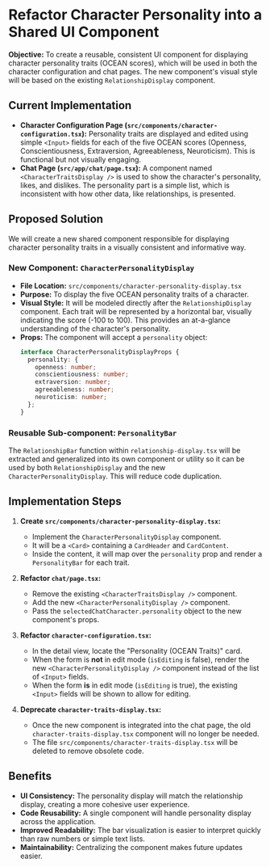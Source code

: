 # Refactor Character Personality into a Shared UI Component

**Objective:** To create a reusable, consistent UI component for displaying character personality traits (OCEAN scores), which will be used in both the character configuration and chat pages. The new component's visual style will be based on the existing `RelationshipDisplay` component.

## Current Implementation

-   **Character Configuration Page (`src/components/character-configuration.tsx`):** Personality traits are displayed and edited using simple `<Input>` fields for each of the five OCEAN scores (Openness, Conscientiousness, Extraversion, Agreeableness, Neuroticism). This is functional but not visually engaging.
-   **Chat Page (`src/app/chat/page.tsx`):** A component named `<CharacterTraitsDisplay />` is used to show the character's personality, likes, and dislikes. The personality part is a simple list, which is inconsistent with how other data, like relationships, is presented.

## Proposed Solution

We will create a new shared component responsible for displaying character personality traits in a visually consistent and informative way.

### New Component: `CharacterPersonalityDisplay`

-   **File Location:** `src/components/character-personality-display.tsx`
-   **Purpose:** To display the five OCEAN personality traits of a character.
-   **Visual Style:** It will be modeled directly after the `RelationshipDisplay` component. Each trait will be represented by a horizontal bar, visually indicating the score (-100 to 100). This provides an at-a-glance understanding of the character's personality.
-   **Props:** The component will accept a `personality` object:
    ```typescript
    interface CharacterPersonalityDisplayProps {
      personality: {
        openness: number;
        conscientiousness: number;
        extraversion: number;
        agreeableness: number;
        neuroticism: number;
      };
    }
    ```

### Reusable Sub-component: `PersonalityBar`

The `RelationshipBar` function within `relationship-display.tsx` will be extracted and generalized into its own component or utility so it can be used by both `RelationshipDisplay` and the new `CharacterPersonalityDisplay`. This will reduce code duplication.

## Implementation Steps

1.  **Create `src/components/character-personality-display.tsx`:**
    -   Implement the `CharacterPersonalityDisplay` component.
    -   It will be a `<Card>` containing a `CardHeader` and `CardContent`.
    -   Inside the content, it will map over the `personality` prop and render a `PersonalityBar` for each trait.

2.  **Refactor `chat/page.tsx`:**
    -   Remove the existing `<CharacterTraitsDisplay />` component.
    -   Add the new `<CharacterPersonalityDisplay />` component.
    -   Pass the `selectedChatCharacter.personality` object to the new component's props.

3.  **Refactor `character-configuration.tsx`:**
    -   In the detail view, locate the "Personality (OCEAN Traits)" card.
    -   When the form is **not** in edit mode (`isEditing` is false), render the new `<CharacterPersonalityDisplay />` component instead of the list of `<Input>` fields.
    -   When the form **is** in edit mode (`isEditing` is true), the existing `<Input>` fields will be shown to allow for editing.

4.  **Deprecate `character-traits-display.tsx`:**
    -   Once the new component is integrated into the chat page, the old `character-traits-display.tsx` component will no longer be needed.
    -   The file `src/components/character-traits-display.tsx` will be deleted to remove obsolete code.

## Benefits

-   **UI Consistency:** The personality display will match the relationship display, creating a more cohesive user experience.
-   **Code Reusability:** A single component will handle personality display across the application.
-   **Improved Readability:** The bar visualization is easier to interpret quickly than raw numbers or simple text lists.
-   **Maintainability:** Centralizing the component makes future updates easier.
